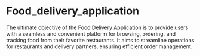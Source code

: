 # Food_delivery_application
The ultimate objective of the Food Delivery Application is to provide users with a seamless
and convenient platform for browsing, ordering, and tracking food from their favorite
restaurants. It aims to streamline operations for restaurants and delivery partners, ensuring
efficient order management.
